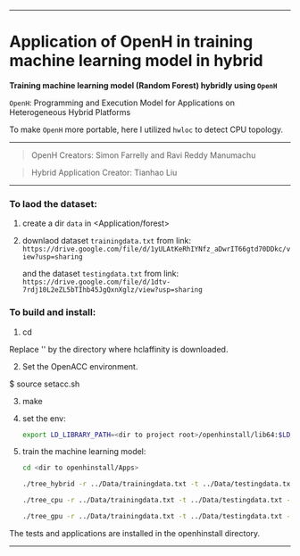 ---------------------------------------------------------------------
# Application of OpenH in training machine learning model in hybrid
**Training machine learning model (Random Forest) hybridly using `OpenH`**

`OpenH`: Programming and Execution Model for Applications on Heterogeneous Hybrid Platforms

To make `OpenH` more portable, here I utilized `hwloc` to detect CPU topology. 

---------------------------------------------------------------------

> OpenH Creators: Simon Farrelly and Ravi Reddy Manumachu

> Hybrid Application Creator: Tianhao Liu

---------------------------------------------------------------------

### To laod the dataset:

1. create a dir `data` in <Application/forest>

2. downlaod dataset `trainingdata.txt` from link: `https://drive.google.com/file/d/1yULAtKeRhIYNfz_aDwrIT66gtd70DDkc/view?usp=sharing`

   and the dataset   `testingdata.txt` from link: `https://drive.google.com/file/d/1dtv-7rdj10L2eZL5bTIhb45JgQxnXglz/view?usp=sharing`

### To build and install:

1. cd <hclaffinity root directory>

Replace '<hclaffinity root directory>' by the directory 
where hclaffinity is downloaded.

2. Set the OpenACC environment.

$ source setacc.sh

3. make

4. set the env:

    ~~~sh
    export LD_LIBRARY_PATH=<dir to project root>/openhinstall/lib64:$LD_LIBRARY_PATH
    ~~~

5. train the machine learning model:

    ~~~sh
    cd <dir to openhinstall/Apps>
    
    ./tree_hybrid -r ../Data/trainingdata.txt -t ../Data/testingdata.txt -d 784 -c 49 -s 10000 -m 10000 -p 0
    
    ./tree_cpu -r ../Data/trainingdata.txt -t ../Data/testingdata.txt -d 784 -c 49 -s 10000 -m 10000 -p 0 -n 10
    
    ./tree_gpu -r ../Data/trainingdata.txt -t ../Data/testingdata.txt -d 784 -c 49 -s 10000 -m 10000 -p 0 -n 10
    ~~~

The tests and applications are installed in the openhinstall directory.

---------------------------------------------------------------------
